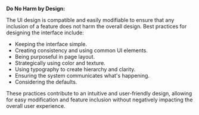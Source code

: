 ﻿**Do No Harm by Design:**

The UI design is compatible and easily modifiable to ensure that any inclusion of a feature does not harm the overall design. Best practices for designing the interface include:

- Keeping the interface simple.
- Creating consistency and using common UI elements.
- Being purposeful in page layout.
- Strategically using color and texture.
- Using typography to create hierarchy and clarity.
- Ensuring the system communicates what's happening.
- Considering the defaults.

These practices contribute to an intuitive and user-friendly design, allowing for easy modification and feature inclusion without negatively impacting the overall user experience.

